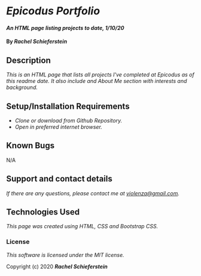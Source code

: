 # _Epicodus Portfolio_

#### _An HTML page listing projects to date, 1/10/20_

#### By _**Rachel Schieferstein**_

## Description

_This is an HTML page that lists all projects I've completed at Epicodus as of this readme date. It also include and About Me section with interests and background._

## Setup/Installation Requirements

* _Clone or download from Github Repository._
* _Open in preferred internet browser._

## Known Bugs

N/A

## Support and contact details

_If there are any questions, please contact me at violenza@gmail.com._

## Technologies Used

_This page was created using HTML, CSS and Bootstrap CSS._

### License

*This software is licensed under the MIT license.*

Copyright (c) 2020 **_Rachel Schieferstein_**